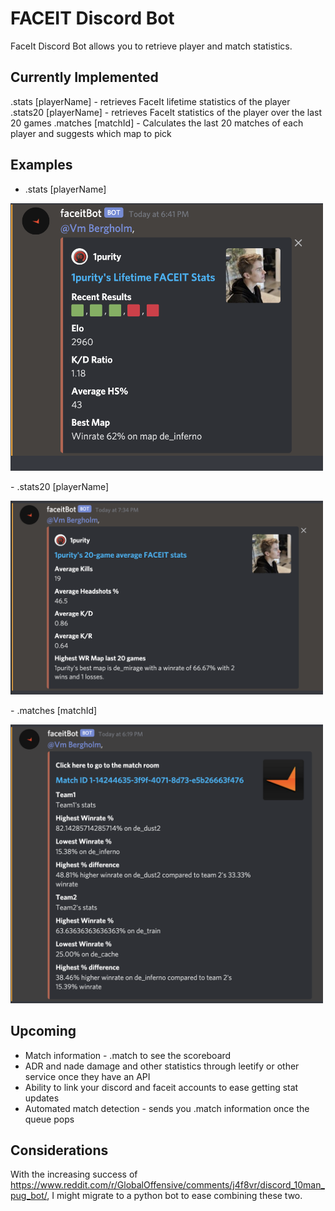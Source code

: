 # FACEIT Discord Bot
FaceIt Discord Bot allows you to retrieve player and match statistics.

## Currently Implemented
.stats [playerName] - retrieves FaceIt lifetime statistics of the player
.stats20 [playerName] - retrieves FaceIt statistics of the player over the last 20 games
.matches [matchId] - Calculates the last 20 matches of each player and suggests which map to pick

## Examples
- .stats [playerName]
<p align='left'>  
  <img src='imgs/stats.png' width='500'/>
</p>
- .stats20 [playerName]
<p align='left'>  
  <img src='imgs/stats20.png' width='500'/>
</p>
- .matches [matchId]
<p align='left'>  
  <img src='imgs/matches.png' width='500'/>
</p>

## Upcoming
- Match information - .match to see the scoreboard
- ADR and nade damage and other statistics through leetify or other service once they have an API
- Ability to link your discord and faceit accounts to ease getting stat updates
- Automated match detection - sends you .match information once the queue pops

## Considerations
With the increasing success of https://www.reddit.com/r/GlobalOffensive/comments/j4f8vr/discord_10man_pug_bot/, I might migrate to a python bot to ease combining these two.
